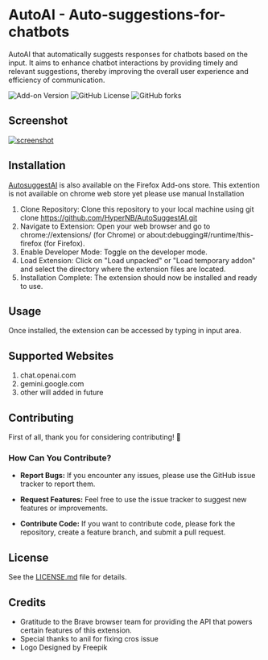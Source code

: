 # AutoAI - Auto-suggestions-for-chatbots
AutoAI that automatically suggests responses for chatbots based on the input. It aims to enhance chatbot interactions by providing timely and relevant suggestions, thereby improving the overall user experience and efficiency of communication.

![Add-on Version](https://img.shields.io/amo/v/%7B6c6e2af6-d8f6-4ed8-a518-89c57b500773%7D) ![GitHub License](https://img.shields.io/github/license/hypernb/autosuggestai) ![GitHub forks](https://img.shields.io/github/forks/hypernb/autosuggestai)

## Screenshot
[![screenshot](https://addons.mozilla.org/user-media/previews/thumbs/295/295769.jpg?modified=1708170486)]()

## Installation
[AutosuggestAI](https://addons.mozilla.org/en-US/firefox/addon/autosuggestionai/) is also available on the Firefox Add-ons store.
This extention is not available on chrome web store yet please use manual Installation 
  1. Clone Repository: Clone this repository to your local machine using git clone https://github.com/HyperNB/AutoSuggestAI.git
  2. Navigate to Extension: Open your web browser and go to chrome://extensions/ (for Chrome) or about:debugging#/runtime/this-firefox (for Firefox).
  3. Enable Developer Mode: Toggle on the developer mode.
  4. Load Extension: Click on "Load unpacked" or "Load temporary addon" and select the directory where the extension files are located.
  5. Installation Complete: The extension should now be installed and ready to use.

## Usage

Once installed, the extension can be accessed by typing in input area.

## Supported Websites
1. chat.openai.com
2. gemini.google.com
3. other will added in future

## Contributing

First of all, thank you for considering contributing! 🎉

### How Can You Contribute?

- **Report Bugs:** If you encounter any issues, please use the GitHub issue tracker to report them.

- **Request Features:** Feel free to use the issue tracker to suggest new features or improvements.

- **Contribute Code:** If you want to contribute code, please fork the repository, create a feature branch, and submit a pull request.

## License

See the [LICENSE.md](LICENSE) file for details.

## Credits
- Gratitude to the Brave browser team for providing the API that powers certain features of this extension.
- Special thanks to anil for fixing cros issue
- Logo Designed by Freepik
